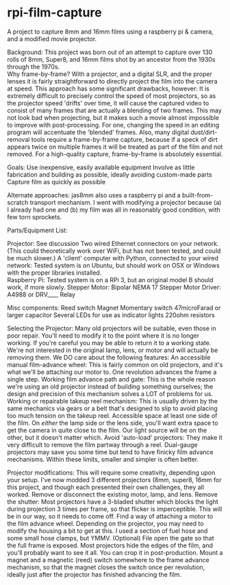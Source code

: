 # rpi-film-capture
A project to capture 8mm and 16mm films using a raspberry pi &amp; camera, and a modified movie projector.



Background:
This project was born out of an attempt to capture over 130 rolls of 8mm, Super8, and 16mm films shot by an ancestor from the 1930s through the 1970s.  
Why frame-by-frame?
With a projector, and a digital SLR, and the proper lenses it is fairly straightforward to directly project the film into the camera at speed.  This approach has some significant drawbacks, however:
It is extremely difficult to precisely control the speed of most projectors, so as the projector speed 'drifts' over time, it will cause the captured video to consist of many frames that are actually a blending of two frames.
This may not look bad when projecting, but it makes such a movie almost impossible to improve with post-processing.  For one, changing the speed in an editing program will accentuate the 'blended' frames.  Also, many digital dust/dirt-removal tools require a frame-by-frame capture, because if a speck of dirt appears twice on multiple frames it will be treated as part of the film and not removed.
For a high-quality capture, frame-by-frame is absolutely essential.


Goals:
Use inexpensive, easily available equipment
Involve as little fabrication and building as possible, ideally avoiding custom-made parts
Capture film as quickly as possible

Alternate approaches:
jas8mm also uses a raspberry pi and a built-from-scratch transport mechanism.   I went with modifying a projector because (a) I already had one and (b) my film was all in reasonably good condition, with few torn sprockets.


Parts/Equipment List:

Projector: See discussion
Two wired Ethernet connectors on your network. (This could theoretically work over WiFi, but has not been tested, and could be much slower.)
A 'client' computer with Python, connected to your wired network:  Tested system is on Ubuntu, but should work on OSX or Windows with the proper libraries installed.  
Raspberry Pi: Tested system is on a RPi 3, but an original model B should work, if more slowly.
Stepper Motor: Bipolar NEMA 17
Stepper Motor Driver: A4988 or DRV____
Relay

Misc components:
Reed switch
Magnet
Momentary switch
47microFarad or larger capacitor
Several LEDs for use as indicator lights
220ohm resistors


Selecting the Projector:
Many old projectors will be suitable, even those in poor repair.  You'll need to modify it to the point where it is no longer working. If you're careful you may be able to return it to a working state.  We're not interested in the original lamp, lens, or motor and will actually be removing them.   We DO care about the following features:
An accessible manual film-advance wheel: This is fairly common on old projectors, and it's what we'll be attaching our motor to.  One revolution advances the frame a single step.
Working film advance path and gate:  This is the whole reason we're using an old projector instead of building something ourselves; the design and precision of this mechanism solves a LOT of problems for us. 
Working or repairable takeup reel mechanism:  This is usually driven by the same mechanics via gears or a belt that's designed to slip to avoid placing too much tension on the takeup reel.
Accessible space at least one side of the film.  On _either_ the lamp side or the lens side, you'll want extra space to get the camera in quite close to the film.  Our light source will be on the other, but it doesn't matter which.
Avoid 'auto-load' projectors: They make it very difficult to remove the film partway through a reel.
Dual-gauge projectors may save you some time but tend to have finicky film advance mechanisms.
Within these limits, smaller and simpler is often better.

Projector modifications:
This will require some creativity, depending upon your setup.  I've now modded 3 different projectors (8mm, super8, 16mm for this project, and though each presented their own challenges, they all worked.
Remove or disconnect the existing motor, lamp, and lens.
Remove the shutter: Most projectors have a 3-bladed shutter which blocks the light during projection 3 times per frame, so that flicker is imperceptible.  This will be in our way, so it needs to come off.
Find a way of attaching a motor to the film advance wheel.  Depending on the projector, you may need to modify the housing a bit to get at this.  I used a section of fuel hose and some small hose clamps, but YMMV.
(Optional) File open the gate so that the full frame is exposed.  Most projectors hide the edges of the film, and you'll probably want to see it all.  You can crop it in post-production.
Mount a magnet and a magnetic (reed) switch somewhere to the frame advance mechanism, so that the magnet closes the switch once per revolution, ideally just after the projector has finished advancing the film.  

